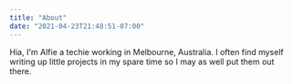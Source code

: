 ```yaml
---
title: "About"
date: "2021-04-23T21:48:51-07:00"
---
```


Hia, I'm Alfie a techie working in Melbourne, Australia. I often find myself writing up little projects in my spare time so I may as well put them out there.
